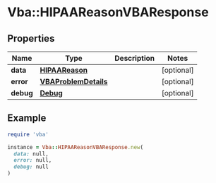 # Vba::HIPAAReasonVBAResponse

## Properties

| Name | Type | Description | Notes |
| ---- | ---- | ----------- | ----- |
| **data** | [**HIPAAReason**](HIPAAReason.md) |  | [optional] |
| **error** | [**VBAProblemDetails**](VBAProblemDetails.md) |  | [optional] |
| **debug** | [**Debug**](Debug.md) |  | [optional] |

## Example

```ruby
require 'vba'

instance = Vba::HIPAAReasonVBAResponse.new(
  data: null,
  error: null,
  debug: null
)
```


